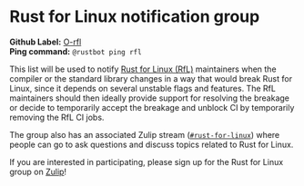 # Rust for Linux notification group

**Github Label:** [O-rfl] <br>
**Ping command:** `@rustbot ping rfl`

[O-rfl]: https://github.com/rust-lang/rust/labels/O-rfl

This list will be used to notify [Rust for Linux (RfL)][rfl] maintainers
when the compiler or the standard library changes in a way that would
break Rust for Linux, since it depends on several unstable flags
and features. The RfL maintainers should then ideally provide support
for resolving the breakage or decide to temporarily accept the breakage
and unblock CI by temporarily removing the RfL CI jobs.

The group also has an associated Zulip stream ([`#rust-for-linux`])
where people can go to ask questions and discuss topics related to Rust
for Linux.

If you are interested in participating, please sign up for the
Rust for Linux group on [Zulip][`#rust-for-linux`]!

[rfl]: https://rust-for-linux.com/
[`#rust-for-linux`]: https://rust-lang.zulipchat.com/#narrow/stream/425075-rust-for-linux
